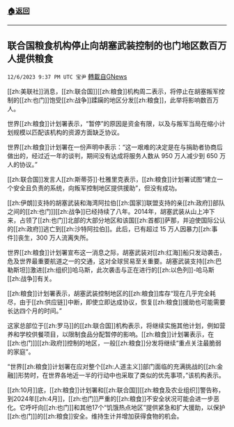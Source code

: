 ###  [:house:返回](README.md)
---


## 联合国粮食机构停止向胡塞武装控制的也门地区数百万人提供粮食
`12/6/2023 9:37 PM UTC 宝尹` [轉載自GNews](https://gnews.org/articles/2079505)

[[zh:美联社]]消息，[[zh:联合国]][[zh:粮食]]机构周二表示，将停止在胡塞叛军控制的[[zh:也门]]饱受[[zh:战争]]蹂躏的地区分发[[zh:粮食]]，此举将影响数百万人。

世界[[zh:粮食]]计划署表示，“暂停”的原因是资金有限，以及与叛军当局在缩小计划规模以匹配该机构的资源方面缺乏协议。

世界[[zh:粮食]]计划署在一份声明中表示：“这一艰难的决定是在与捐助者协商后做出的，经过近一年的谈判，期间没有达成将服务人数从 950 万人减少到 650 万人的协议。”

[[zh:联合国]]发言人[[zh:斯蒂芬]]·杜雅里克表示，[[zh:粮食]]计划署试图“建立一个安全且负责的系统，向叛军控制地区提供援助”，但没有成功。

[[zh:伊朗]]支持的胡塞武装和海湾阿拉伯[[zh:国家]]联盟支持的亲[[zh:政府]]部队之间的[[zh:也门]][[zh:战争]]已经持续了八年。2014年，胡塞武装从山上冲下来，占领了[[zh:也门]]北部的大部分地区和该国[[zh:首都]]萨那，并迫使国际公认的[[zh:政府]]逃亡到[[zh:沙特阿拉伯]]。此后，已有超过 15 万人因暴力[[zh:事件]]丧生，300 万人流离失所。

世界[[zh:粮食]]计划署宣布这一消息之际，胡塞武装对[[zh:红海]]船只发动袭击，危及世界最重要航道之一的交通，这对全球贸易至关重要。胡塞武装支持[[zh:巴勒斯坦]]激进[[zh:组织]]哈马斯，此次袭击与正在进行的[[zh:以色列]]-哈马斯[[zh:战争]]有关。

[[zh:粮食]]计划署表示，胡塞武装控制地区的[[zh:粮食]]库存“现在几乎完全耗尽，由于[[zh:供应链]]中断，即使立即达成协议，恢复[[zh:粮食]]援助也可能需要长达四个月的时间。”

这家总部位于[[zh:罗马]]的[[zh:联合国]]机构表示，将继续实施其他计划，例如营养和学校供餐项目，以限制食品分配暂停的影响。[[zh:粮食]]计划署表示，在[[zh:也门]][[zh:政府]]控制的地区，一般[[zh:粮食]]分发将继续“重点关注最脆弱的家庭”。

“世界[[zh:粮食]]计划署在应对整个[[zh:人道主义]]部门面临的充满挑战的[[zh:金融]]形势时，在世界各地近一半的行动中也采取了类似的优先事项，”该机构表示。

[[zh:10月]]底，[[zh:粮食]]计划署和[[zh:联合国]][[zh:粮食及农业组织]]警告称，到2024年[[zh:4月]]，[[zh:也门]]严重的[[zh:粮食]]不安全状况可能会进一步恶化。它呼吁向[[zh:也门]]和其他17个“饥饿热点地区”提供紧急和扩大援助，以保护[[zh:也门]]的[[zh:粮食]]安全。维持生计并增加获得食物的机会。



